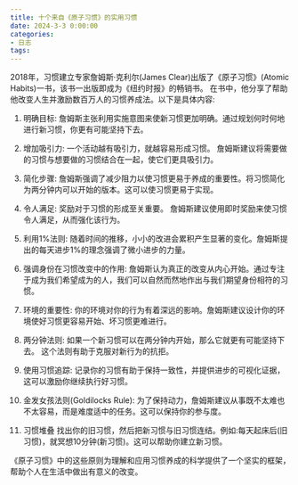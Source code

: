 ```yaml
---
title: 十个来自《原子习惯》的实用习惯
date: 2024-3-3 0:00:00
categories:
- 日志
tags:
---
```

2018年，习惯建立专家詹姆斯·克利尔(James Clear)出版了《原子习惯》(Atomic Habits)一书，该书一出版即成为《纽约时报》的畅销书。
在书中，他分享了帮助他改变人生并激励数百万人的习惯养成法。以下是具体内容:

1. 明确目标:
詹姆斯主张利用实施意图来使新习惯更加明确。通过规划何时何地进行新习惯，你更有可能坚持下去。

3. 增加吸引力:
一个活动越有吸引力，就越容易形成习惯。
詹姆斯建议将需要做的习惯与想要做的习惯结合在一起，使它们更具吸引力。

5. 简化步骤:
詹姆斯强调了减少阻力以使习惯更易于养成的重要性。将习惯简化为两分钟内可以开始的版本。这可以使习惯更易于实现。

3. 令人满足:
奖励对于习惯的形成至关重要。
詹姆斯建议使用即时奖励来使习惯令人满足，从而强化该行为。

5. 利用1%法则:
随着时间的推移，小小的改进会累积产生显著的变化。詹姆斯提出的每天进步1%的理念强调了微小进步的力量。

7. 强调身份在习惯改变中的作用:
詹姆斯认为真正的改变从内心开始。通过专注于成为我们希望成为的人，我们可以自然而然地作出与我们期望身份相符的习惯。

9. 环境的重要性:
你的环境对你的行为有着深远的影响。詹姆斯建议设计你的环境使好习惯更容易开始、坏习惯更难进行。

11. 两分钟法则:
如果一个新习惯可以在两分钟内开始，那么它就更有可能坚持下去。
这个法则有助于克服对新行为的抗拒。

13. 使用习惯追踪:
记录你的习惯有助于保持一致性，并提供进步的可视化证据，这可以激励你继续执行好习惯。

15. 金发女孩法则(Goldilocks Rule):
为了保持动力，詹姆斯建议从事既不太难也不太容易，而是难度适中的任务。这可以保持你的参与度。

17. 习惯堆叠
找出你的旧习惯，然后把新习惯与旧习惯连结。例如:每天起床后(旧习惯)，就冥想10分钟(新习惯)。这可以帮助你建立新习惯。

《原子习惯》中的这些原则为理解和应用习惯养成的科学提供了一个坚实的框架，帮助个人在生活中做出有意义的改变。
